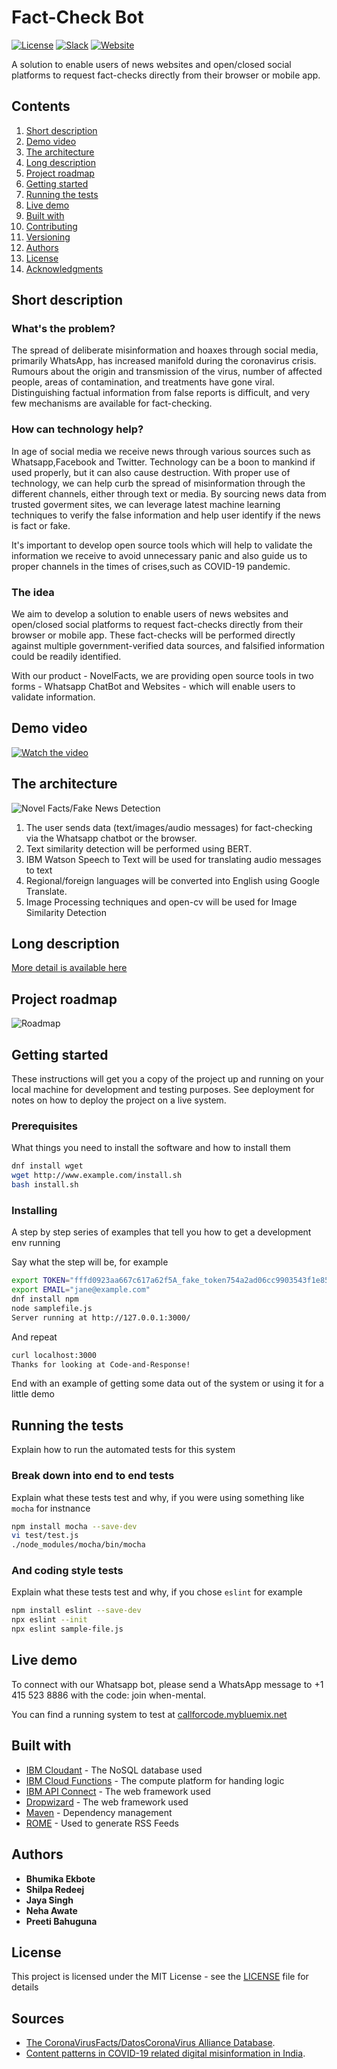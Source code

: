 # Fact-Check Bot

[![License](https://img.shields.io/badge/License-Apache2-blue.svg)](https://www.apache.org/licenses/LICENSE-2.0) [![Slack](https://img.shields.io/badge/Join-Slack-blue)](https://callforcode.org/slack) [![Website](https://img.shields.io/badge/View-Website-blue)](https://code-and-response.github.io/Project-Sample/)

A solution to enable users of news websites and open/closed social platforms to request fact-checks directly from their browser or mobile app. 

## Contents

1. [Short description](#short-description)
1. [Demo video](#demo-video)
1. [The architecture](#the-architecture)
1. [Long description](#long-description)
1. [Project roadmap](#project-roadmap)
1. [Getting started](#getting-started)
1. [Running the tests](#running-the-tests)
1. [Live demo](#live-demo)
1. [Built with](#built-with)
1. [Contributing](#contributing)
1. [Versioning](#versioning)
1. [Authors](#authors)
1. [License](#license)
1. [Acknowledgments](#acknowledgments)

## Short description

### What's the problem?

The spread of deliberate misinformation and hoaxes through social media, primarily WhatsApp, has increased manifold during the coronavirus crisis. Rumours about the origin and transmission of the virus, number of affected people, areas of contamination, and treatments have gone viral. Distinguishing factual information from false reports is difficult, and very few mechanisms are available for fact-checking.

### How can technology help?

In age of social media we receive news through various sources such as Whatsapp,Facebook and Twitter.
Technology can be a boon to mankind if used properly, but it can also cause destruction.
With proper use of technology, we can help curb the spread of misinformation through the different channels, either through text or media.
By sourcing news data from trusted goverment sites, we can 
leverage latest machine learning techniques to verify the false information and help user identify if the news is fact or fake.

It's important to develop open source tools which will help to validate the information we receive to avoid unnecessary panic
and also guide us to proper channels in the times of crises,such as COVID-19 pandemic.

### The idea

We aim to develop a solution to enable users of news websites and open/closed social platforms to request fact-checks directly from their browser or mobile app. These fact-checks will be performed directly against multiple government-verified data sources, and falsified information could be readily identified.

With our product - NovelFacts, we are providing open source tools in two forms - Whatsapp ChatBot and Websites - which will enable users to validate information.

## Demo video

[![Watch the video](https://github.com/BhumikaE/Fact-Check-Bot/blob/master/src/Docs/NovelFacts.jpeg)](https://www.youtube.com/watch?v=Geq8aDdXgFY&rel=0)

## The architecture

![Novel Facts/Fake News Detection](https://github.com/BhumikaE/Fact-Check-Bot/blob/master/src/Docs/ArchitectureDiagram.png)

1. The user sends data (text/images/audio messages) for fact-checking via the Whatsapp chatbot or the browser.
2. Text similarity detection will be performed using BERT.
3. IBM Watson Speech to Text will be used for translating audio messages to text
4. Regional/foreign languages will be converted into English using Google Translate.
5. Image Processing techniques and open-cv will be used for Image Similarity Detection

## Long description

[More detail is available here](DESCRIPTION.md)

## Project roadmap

![Roadmap](https://github.com/BhumikaE/Fact-Check-Bot/blob/master/src/Docs/roadmap.PNG)

## Getting started

These instructions will get you a copy of the project up and running on your local machine for development and testing purposes. See deployment for notes on how to deploy the project on a live system.

### Prerequisites

What things you need to install the software and how to install them

```bash
dnf install wget
wget http://www.example.com/install.sh
bash install.sh
```

### Installing

A step by step series of examples that tell you how to get a development env running

Say what the step will be, for example

```bash
export TOKEN="fffd0923aa667c617a62f5A_fake_token754a2ad06cc9903543f1e85"
export EMAIL="jane@example.com"
dnf install npm
node samplefile.js
Server running at http://127.0.0.1:3000/
```

And repeat

```bash
curl localhost:3000
Thanks for looking at Code-and-Response!
```

End with an example of getting some data out of the system or using it for a little demo

## Running the tests

Explain how to run the automated tests for this system

### Break down into end to end tests

Explain what these tests test and why, if you were using something like `mocha` for instnance

```bash
npm install mocha --save-dev
vi test/test.js
./node_modules/mocha/bin/mocha
```

### And coding style tests

Explain what these tests test and why, if you chose `eslint` for example

```bash
npm install eslint --save-dev
npx eslint --init
npx eslint sample-file.js
```

## Live demo

To connect with our Whatsapp bot, please send a WhatsApp message to +1 415 523 8886 with the code: join when-mental.

You can find a running system to test at [callforcode.mybluemix.net](http://callforcode.mybluemix.net/)

## Built with

* [IBM Cloudant](https://cloud.ibm.com/catalog?search=cloudant#search_results) - The NoSQL database used
* [IBM Cloud Functions](https://cloud.ibm.com/catalog?search=cloud%20functions#search_results) - The compute platform for handing logic
* [IBM API Connect](https://cloud.ibm.com/catalog?search=api%20connect#search_results) - The web framework used
* [Dropwizard](http://www.dropwizard.io/1.0.2/docs/) - The web framework used
* [Maven](https://maven.apache.org/) - Dependency management
* [ROME](https://rometools.github.io/rome/) - Used to generate RSS Feeds


## Authors

* **Bhumika Ekbote** 
* **Shilpa Redeej** 
* **Jaya Singh** 
* **Neha Awate** 
* **Preeti Bahuguna** 

## License

This project is licensed under the MIT License - see the [LICENSE](LICENSE) file for details


## Sources

* [The CoronaVirusFacts/DatosCoronaVirus Alliance Database](https://www.poynter.org/ifcn-covid-19-misinformation/).
* [Content patterns in COVID-19 related digital misinformation in India](http://joyojeet.people.si.umich.edu/an-archive-of-covid-19-related-fake-news-in-india/).
